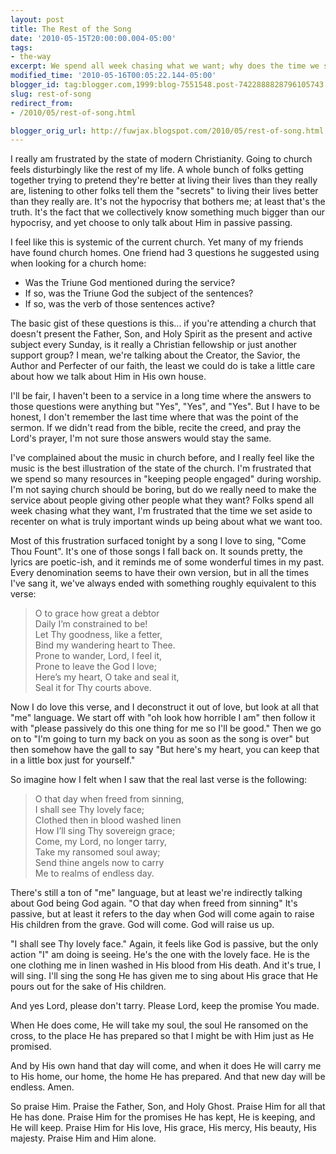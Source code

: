 ```yaml
---
layout: post
title: The Rest of the Song
date: '2010-05-15T20:00:00.004-05:00'
tags:
- the-way
excerpt: We spend all week chasing what we want; why does the time we set aside to recenter on what is truly important wind up being about what we want too.
modified_time: '2010-05-16T00:05:22.144-05:00'
blogger_id: tag:blogger.com,1999:blog-7551548.post-7422888828796105743
slug: rest-of-song
redirect_from: 
- /2010/05/rest-of-song.html

blogger_orig_url: http://fuwjax.blogspot.com/2010/05/rest-of-song.html
---
```


I really am frustrated by the state of modern Christianity. Going to church feels disturbingly like the rest of my life. A whole bunch of folks getting together trying to pretend they're better at living their lives than they really are, listening to other folks tell them the "secrets" to living their lives better than they really are. It's not the hypocrisy that bothers me; at least that's the truth. It's the fact that we collectively know something much bigger than our hypocrisy, and yet choose to only talk about Him in passive passing.

I feel like this is systemic of the current church. Yet many of my friends have found church homes. One friend had 3 questions he suggested using when looking for a church home:

* Was the Triune God mentioned during the service?
* If so, was the Triune God the subject of the sentences?
* If so, was the verb of those sentences active?

The basic gist of these questions is this... if you're attending a church that doesn't present the Father, Son, and Holy Spirit as the present and active subject every Sunday, is it really a Christian fellowship or just another support group? I mean, we're talking about the Creator, the Savior, the Author and Perfecter of our faith, the least we could do is take a little care about how we talk about Him in His own house.

I'll be fair, I haven't been to a service in a long time where the answers to those questions were anything but "Yes", "Yes", and "Yes". But I have to be honest, I don't remember the last time where that was the point of the sermon. If we didn't read from the bible, recite the creed, and pray the Lord's prayer, I'm not sure those answers would stay the same.

I've complained about the music in church before, and I really feel like the music is the best illustration of the state of the church. I'm frustrated that we spend so many resources in "keeping people engaged" during worship. I'm not saying church should be boring, but do we really need to make the service about people giving other people what they want? Folks spend all week chasing what they want, I'm frustrated that the time we set aside to recenter on what is truly important winds up being about what we want too.

Most of this frustration surfaced tonight by a song I love to sing, "Come Thou Fount". It's one of those songs I fall back on. It sounds pretty, the lyrics are poetic-ish, and it reminds me of some wonderful times in my past. Every denomination seems to have their own version, but in all the times I've sang it, we've always ended with something roughly equivalent to this verse:

> O to grace how great a debtor  
Daily I’m constrained to be!  
Let Thy goodness, like a fetter,  
Bind my wandering heart to Thee.  
Prone to wander, Lord, I feel it,  
Prone to leave the God I love;  
Here’s my heart, O take and seal it,  
Seal it for Thy courts above.  

Now I do love this verse, and I deconstruct it out of love, but look at all that "me" language. We start off with "oh look how horrible I am" then follow it with "please passively do this one thing for me so I'll be good." Then we go on to "I'm going to turn my back on you as soon as the song is over" but then somehow have the gall to say "But here's my heart, you can keep that in a little box just for yourself."

So imagine how I felt when I saw that the real last verse is the following:

> O that day when freed from sinning,  
I shall see Thy lovely face;  
Clothed then in blood washed linen  
How I’ll sing Thy sovereign grace;  
Come, my Lord, no longer tarry,  
Take my ransomed soul away;  
Send thine angels now to carry  
Me to realms of endless day.  

There's still a ton of "me" language, but at least we're indirectly talking about God being God again. "O that day when freed from sinning" It's passive, but at least it refers to the day when God will come again to raise His children from the grave. God will come. God will raise us up. 

"I shall see Thy lovely face." Again, it feels like God is passive, but the only action "I" am doing is seeing. He's the one with the lovely face. He is the one clothing me in linen washed in His blood from His death. And it's true, I will sing. I'll sing the song He has given me to sing about His grace that He pours out for the sake of His children.

And yes Lord, please don't tarry. Please Lord, keep the promise You made.

When He does come, He will take my soul, the soul He ransomed on the cross, to the place He has prepared so that I might be with Him just as He promised.

And by His own hand that day will come, and when it does He will carry me to His home, our home, the home He has prepared. And that new day will be endless. Amen.

So praise Him. Praise the Father, Son, and Holy Ghost. Praise Him for all that He has done. Praise Him for the promises He has kept, He is keeping, and He will keep. Praise Him for His love, His grace, His mercy, His beauty, His majesty. Praise Him and Him alone.
